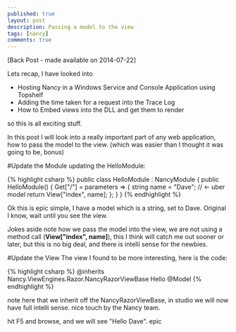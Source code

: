 ```yaml
---
published: true
layout: post
description: Passing a model to the view
tags: [nancy]
comments: true
---
```

[Back Post - made available on 2014-07-22]

Lets recap, I have looked into

* Hosting Nancy in a Windows Service and Console Application using Topshelf
* Adding the time taken for a request into the Trace Log
* How to Embed views into the DLL and get them to render

so this is all exciting stuff.

In this post I will look into a really important part of any web application, how to pass the model to the view. (which was easier than I thought it was going to be, bonus)

#Update the Module
updating the HelloModule:

{% highlight csharp %}
public class HelloModule : NancyModule
{
    public HelloModule()
    {
        Get["/"] = parameters =>
        {
            string name = "Dave"; // <- uber model 
            return View["index", name];
        };
    }
}
{% endhighlight %}

Ok this is epic simple, I have a model which is a string, set to Dave. Original I know, wait until you see the view.

Jokes aside note how we pass the model into the view, we are not using a method call (**View["index", name]**), this I think will catch me out sooner or later, but this is no big deal, and there is intelli sense for the newbies.

#Update the View
The view I found to be more interesting, here is the code:

{% highlight csharp %}
@inherits Nancy.ViewEngines.Razor.NancyRazorViewBase<string>
Hello @Model
{% endhighlight %}

note here that we inherit off the NancyRazorViewBase, in studio we will now have full intelli sense. nice touch by the Nancy team.

hit F5 and browse, and we will see "Hello Dave". epic